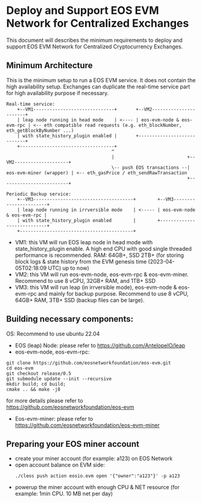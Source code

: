 # Deploy and Support EOS EVM Network for Centralized Exchanges

This document will describes the minimum requirements to deploy and support EOS EVM Network for Centralized Cryptocurrency Exchanges.

## Minimum Architecture 
This is the minimum setup to run a EOS EVM service. It does not contain the high availability setup. Exchanges can duplicate the real-time service part for high availability purpose if necessary. 
```
Real-time service:
    +--VM1------------------------------+       +--VM2-----------------------+
    | leap node running in head mode    | <---- | eos-evm-node & eos-evm-rpc | <-- eth compatible read requests (e.g. eth_blockNumber, eth_getBlockByNumber ...)
    | with state_history_plugin enabled |       +----------------------------+
    +-----------------------------------+              
                                       ^
                                       |                           +--VM2--------------------+
                                       \-- push EOS transactions --| eos-evm-miner (wrapper) | <-- eth_gasPrice / eth_sendRawTransaction
                                                                   +-------------------------+

Periodic Backup service: 
    +--VM3-------------------------------------+        +--VM3-----------------------+
    | leap node running in irrversible mode    | <----- | eos-evm-node & eos-evm-rpc | 
    | with state_history_plugin enabled        |        +----------------------------+
    +------------------------------------------+         
```
- VM1: this VM will run EOS leap node in head mode with state_history_plugin enable. A high end CPU with good single threaded performance is recommended. RAM: 64GB+, SSD 2TB+ (for storing block logs & state history from the EVM genesis time (2023-04-05T02:18:09 UTC) up to now)
- VM2: this VM will run eos-evm-node, eos-evm-rpc & eos-evm-miner. Recommend to use 8 vCPU, 32GB+ RAM, and 1TB+ SSD
- VM3: this VM will run leap (in irrversible mode), eos-evm-node & eos-evm-rpc and mainly for backup purpose. Recommend to use 8 vCPU, 64GB+ RAM, 3TB+ SSD (backup files can be large).


## Building necessary components:
OS: Recommend to use ubuntu 22.04
- EOS (leap) Node: please refer to https://github.com/AntelopeIO/leap
- eos-evm-node, eos-evm-rpc:
```
git clone https://github.com/eosnetworkfoundation/eos-evm.git
cd eos-evm
git checkout release/0.5
git submodule update --init --recursive
mkdir build; cd build;
cmake .. && make -j8
```
for more details please refer to https://github.com/eosnetworkfoundation/eos-evm

- Eos-evm-miner: please refer to https://github.com/eosnetworkfoundation/eos-evm-miner

## Preparing your EOS miner account
- create your miner account (for example: a123) on EOS Network
- open account balance on EVM side:
  ```
  ./cleos push action eosio.evm open '{"owner":"a123"}' -p a123
  ```
- powerup the miner account with enough CPU & NET resource (for example: 1min CPU. 10 MB net per day)
